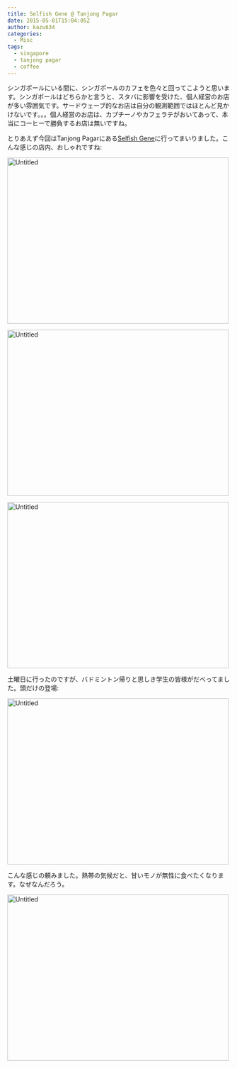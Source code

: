 ```yaml
---
title: Selfish Gene @ Tanjong Pagar
date: 2015-05-01T15:04:05Z
author: kazu634
categories:
  - Misc
tags:
  - singapore
  - tanjong pagar
  - coffee
---
```

シンガポールにいる間に、シンガポールのカフェを色々と回ってこようと思います。シンガポールはどちらかと言うと、スタバに影響を受けた、個人経営のお店が多い雰囲気です。サードウェーブ的なお店は自分の観測範囲ではほとんど見かけないです。。。個人経営のお店は、カプチーノやカフェラテがおいてあって、本当にコーヒーで勝負するお店は無いですね。

とりあえず今回はTanjong Pagarにある<a href="http://www.selfishgenecafe.com/" onclick="__gaTracker('send', 'event', 'outbound-article', 'http://www.selfishgenecafe.com/', 'Selfish Gene');">Selfish Gene</a>に行ってまいりました。こんな感じの店内、おしゃれですね:

<a href="https://www.flickr.com/photos/42332031@N02/17124700847" onclick="__gaTracker('send', 'event', 'outbound-article', 'https://www.flickr.com/photos/42332031@N02/17124700847', '');" title="Untitled by Kazuhiro MUSASHI, on Flickr"><img class=" aligncenter" src="https://farm9.staticflickr.com/8745/17124700847_6383b158c2.jpg" alt="Untitled" width="500" height="375" /></a>

<a href="https://www.flickr.com/photos/42332031@N02/17124699177" onclick="__gaTracker('send', 'event', 'outbound-article', 'https://www.flickr.com/photos/42332031@N02/17124699177', '');" title="Untitled by Kazuhiro MUSASHI, on Flickr"><img class=" aligncenter" src="https://farm8.staticflickr.com/7712/17124699177_646cd21e28.jpg" alt="Untitled" width="500" height="375" /></a>

<a href="https://www.flickr.com/photos/42332031@N02/17330254162" onclick="__gaTracker('send', 'event', 'outbound-article', 'https://www.flickr.com/photos/42332031@N02/17330254162', '');" title="Untitled by Kazuhiro MUSASHI, on Flickr"><img class=" aligncenter" src="https://farm8.staticflickr.com/7689/17330254162_21e700cf7a.jpg" alt="Untitled" width="500" height="375" /></a>

土曜日に行ったのですが、バドミントン帰りと思しき学生の皆様がだべってました。頭だけの登場:

<a href="https://www.flickr.com/photos/42332031@N02/16709682004" onclick="__gaTracker('send', 'event', 'outbound-article', 'https://www.flickr.com/photos/42332031@N02/16709682004', '');" title="Untitled by Kazuhiro MUSASHI, on Flickr"><img class=" aligncenter" src="https://farm8.staticflickr.com/7688/16709682004_a5bb47a17c.jpg" alt="Untitled" width="500" height="375" /></a>

こんな感じの頼みました。熱帯の気候だと、甘いモノが無性に食べたくなります。なぜなんだろう。

<a href="https://www.flickr.com/photos/42332031@N02/17144362668" onclick="__gaTracker('send', 'event', 'outbound-article', 'https://www.flickr.com/photos/42332031@N02/17144362668', '');" title="Untitled by Kazuhiro MUSASHI, on Flickr"><img class=" aligncenter" src="https://farm9.staticflickr.com/8869/17144362668_624126ee4a.jpg" alt="Untitled" width="500" height="375" /></a>
